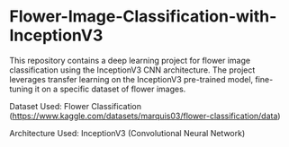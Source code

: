 # Flower-Image-Classification-with-InceptionV3
This repository contains a deep learning project for flower image classification using the InceptionV3 CNN architecture. The project leverages transfer learning on the InceptionV3 pre-trained model, fine-tuning it on a specific dataset of flower images.

Dataset Used: Flower Classification (https://www.kaggle.com/datasets/marquis03/flower-classification/data)

Architecture Used: InceptionV3 (Convolutional Neural Network)

